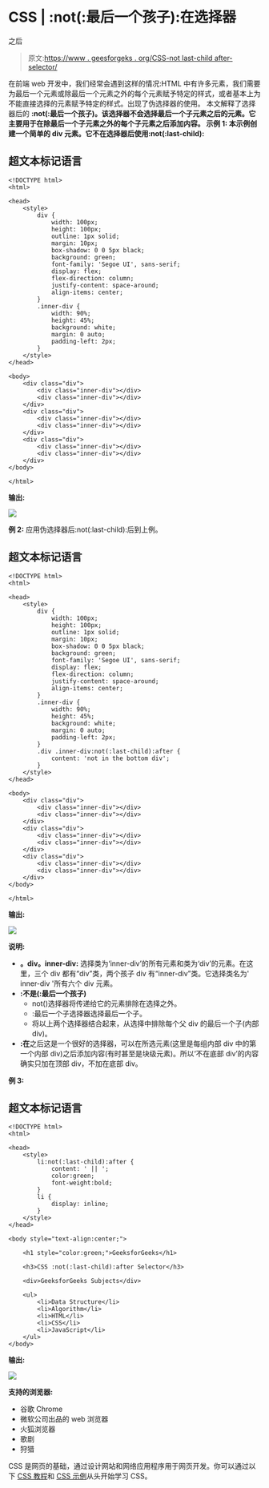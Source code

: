 # CSS | :not(:最后一个孩子):在选择器

之后

> 原文:[https://www . geesforgeks . org/CSS-not last-child after-selector/](https://www.geeksforgeeks.org/css-notlast-childafter-selector/)

在前端 web 开发中，我们经常会遇到这样的情况:HTML 中有许多元素，我们需要为最后一个元素或除最后一个元素之外的每个元素赋予特定的样式，或者基本上为不能直接选择的元素赋予特定的样式。出现了伪选择器的使用。
本文解释了选择器后的 **:not(:最后一个孩子)。该选择器不会选择最后一个子元素之后的元素。它主要用于在除最后一个子元素之外的每个子元素之后添加内容。
**示例 1:** 本示例创建一个简单的 div 元素。它不在选择器后使用:not(:last-child):** 

## 超文本标记语言

```
<!DOCTYPE html>
<html>

<head>
    <style>
        div {
            width: 100px;
            height: 100px;
            outline: 1px solid;
            margin: 10px;
            box-shadow: 0 0 5px black;
            background: green;
            font-family: 'Segoe UI', sans-serif;
            display: flex;
            flex-direction: column;
            justify-content: space-around;
            align-items: center;
        }
        .inner-div {
            width: 90%;
            height: 45%;
            background: white;
            margin: 0 auto;
            padding-left: 2px;
        }
    </style>
</head>

<body>
    <div class="div">
        <div class="inner-div"></div>
        <div class="inner-div"></div>
    </div>
    <div class="div">
        <div class="inner-div"></div>
        <div class="inner-div"></div>
    </div>
    <div class="div">
        <div class="inner-div"></div>
        <div class="inner-div"></div>
    </div>
</body>

</html>
```

**输出:**

![](img/81b42e484710ea18ee5a28e37ca87e8d.png)

**例 2:** 应用伪选择器后:not(:last-child):后到上例。

## 超文本标记语言

```
<!DOCTYPE html>
<html>

<head>
    <style>
        div {
            width: 100px;
            height: 100px;
            outline: 1px solid;
            margin: 10px;
            box-shadow: 0 0 5px black;
            background: green;
            font-family: 'Segoe UI', sans-serif;
            display: flex;
            flex-direction: column;
            justify-content: space-around;
            align-items: center;
        }
        .inner-div {
            width: 90%;
            height: 45%;
            background: white;
            margin: 0 auto;
            padding-left: 2px;
        }
        .div .inner-div:not(:last-child):after {
            content: 'not in the bottom div';
        }
    </style>
</head>

<body>
    <div class="div">
        <div class="inner-div"></div>
        <div class="inner-div"></div>
    </div>
    <div class="div">
        <div class="inner-div"></div>
        <div class="inner-div"></div>
    </div>
    <div class="div">
        <div class="inner-div"></div>
        <div class="inner-div"></div>
    </div>
</body>

</html>
```

**输出:**

![](img/10d545fc02f16073945afb9730bea040.png)

**说明:**

*   **。div。inner-div:** 选择类为‘inner-div’的所有元素和类为‘div’的元素。在这里，三个 div 都有“div”类，两个孩子 div 有“inner-div”类。它选择类名为' inner-div '所有六个 div 元素。
*   **:不是(:最后一个孩子)**
    *   not()选择器将传递给它的元素排除在选择之外。
    *   :最后一个子选择器选择最后一个子。
    *   将以上两个选择器结合起来，从选择中排除每个父 div 的最后一个子(内部 div)。
*   **:在**之后这是一个很好的选择器，可以在所选元素(这里是每组内部 div 中的第一个内部 div)之后添加内容(有时甚至是块级元素)。所以‘不在底部 div’的内容确实只加在顶部 div，不加在底部 div。

**例 3:**

## 超文本标记语言

```
<!DOCTYPE html>
<html>

<head>
    <style>
        li:not(:last-child):after {
            content: ' || ';
            color:green;
            font-weight:bold;
        }
        li {
            display: inline;
        }
    </style>
</head>

<body style="text-align:center;">

    <h1 style="color:green;">GeeksforGeeks</h1>

    <h3>CSS :not(:last-child):after Selector</h3>

    <div>GeeksforGeeks Subjects</div>

    <ul>
        <li>Data Structure</li>
        <li>Algorithm</li>
        <li>HTML</li>
        <li>CSS</li>
        <li>JavaScript</li>
    </ul>
</body>
```

**输出:**

![](img/a8b0d783338586bd121e59423c695eff.png)

**支持的浏览器:**

*   谷歌 Chrome
*   微软公司出品的 web 浏览器
*   火狐浏览器
*   歌剧
*   狩猎

CSS 是网页的基础，通过设计网站和网络应用程序用于网页开发。你可以通过以下 [CSS 教程](https://www.geeksforgeeks.org/css-tutorials/)和 [CSS 示例](https://www.geeksforgeeks.org/css-examples/)从头开始学习 CSS。